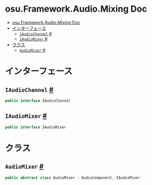 # osu.Framework.Audio.Mixing Doc
- [osu.Framework.Audio.Mixing Doc](#osuframeworkaudiomixing-doc)
- [インターフェース](#インターフェース)
  - [`IAudioChannel` #](#iaudiochannel-)
  - [`IAudioMixer` #](#iaudiomixer-)
- [クラス](#クラス)
  - [`AudioMixer` #](#audiomixer-)


# インターフェース
## `IAudioChannel` [#](https://github.com/ppy/osu-framework/blob/master/osu.Framework/Audio/Mixing/IAudioChannel.cs#L12)
```csharp
public interface IAudioChannel
```

## `IAudioMixer` [#](https://github.com/ppy/osu-framework/blob/master/osu.Framework/Audio/Mixing/IAudioMixer.cs#L13)
```csharp
public interface IAudioMixer
```



# クラス
## `AudioMixer` [#](https://github.com/ppy/osu-framework/blob/master/osu.Framework/Audio/Mixing/AudioMixer.cs#L13)
```csharp
public abstract class AudioMixer : AudioComponent, IAudioMixer
```
